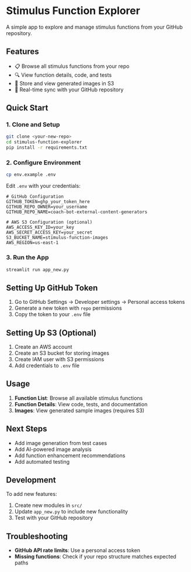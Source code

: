# Stimulus Function Explorer

A simple app to explore and manage stimulus functions from your GitHub repository.

## Features

- 📋 Browse all stimulus functions from your repo
- 🔍 View function details, code, and tests
- 🎨 Store and view generated images in S3
- 🔄 Real-time sync with your GitHub repository

## Quick Start

### 1. Clone and Setup

```bash
git clone <your-new-repo>
cd stimulus-function-explorer
pip install -r requirements.txt
```

### 2. Configure Environment

```bash
cp env.example .env
```

Edit `.env` with your credentials:

```
# GitHub Configuration
GITHUB_TOKEN=ghp_your_token_here
GITHUB_REPO_OWNER=your_username
GITHUB_REPO_NAME=coach-bot-external-content-generators

# AWS S3 Configuration (optional)
AWS_ACCESS_KEY_ID=your_key
AWS_SECRET_ACCESS_KEY=your_secret
S3_BUCKET_NAME=stimulus-function-images
AWS_REGION=us-east-1
```

### 3. Run the App

```bash
streamlit run app_new.py
```

## Setting Up GitHub Token

1. Go to GitHub Settings → Developer settings → Personal access tokens
2. Generate a new token with `repo` permissions
3. Copy the token to your `.env` file

## Setting Up S3 (Optional)

1. Create an AWS account
2. Create an S3 bucket for storing images
3. Create IAM user with S3 permissions
4. Add credentials to `.env` file

## Usage

1. **Function List**: Browse all available stimulus functions
2. **Function Details**: View code, tests, and documentation
3. **Images**: View generated sample images (requires S3)

## Next Steps

- Add image generation from test cases
- Add AI-powered image analysis
- Add function enhancement recommendations
- Add automated testing

## Development

To add new features:

1. Create new modules in `src/`
2. Update `app_new.py` to include new functionality
3. Test with your GitHub repository

## Troubleshooting

- **GitHub API rate limits**: Use a personal access token
- **Missing functions**: Check if your repo structure matches expected paths
